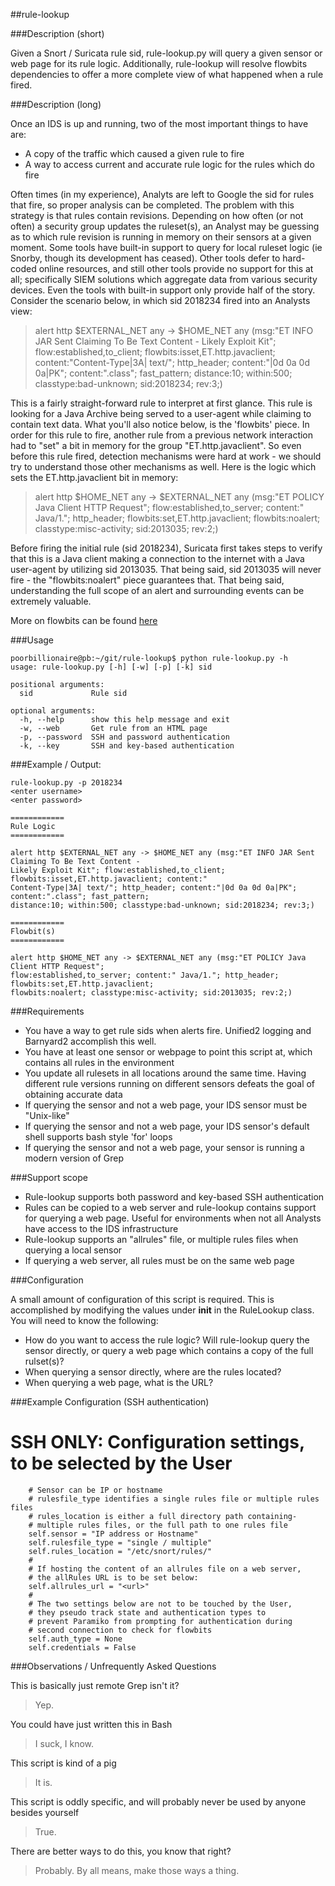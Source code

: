 ##rule-lookup

###Description (short)

Given a Snort / Suricata rule sid, rule-lookup.py will query a given sensor or web page for its rule logic. Additionally, rule-lookup will resolve flowbits dependencies to offer a more complete view of what happened when a rule fired.

###Description (long)

Once an IDS is up and running, two of the most important things to have are:

* A copy of the traffic which caused a given rule to fire
* A way to access current and accurate rule logic for the rules which do fire

Often times (in my experience), Analyts are left to Google the sid for rules that fire, so proper analysis can be completed. The problem with this strategy is that rules contain revisions. Depending on how often (or not often) a security group updates the ruleset(s), an Analyst may be guessing as to which rule revision is running in memory on their sensors at a given moment.
Some tools have built-in support to query for local ruleset logic (ie Snorby, though its development has ceased). Other tools defer to hard-coded online resources, and still other tools provide no support for this at all; specifically SIEM solutions which aggregate data from various security devices. Even the tools with built-in support only provide half of the story. Consider the scenario below, in which sid 2018234 fired into an Analysts view:

>alert http $EXTERNAL_NET any -> $HOME_NET any (msg:"ET INFO JAR Sent Claiming To Be Text Content - Likely Exploit Kit"; flow:established,to_client; flowbits:isset,ET.http.javaclient; content:"Content-Type|3A| text/"; http_header; content:"|0d 0a 0d 0a|PK"; content:".class"; fast_pattern; distance:10; within:500; classtype:bad-unknown; sid:2018234; rev:3;)

This is a fairly straight-forward rule to interpret at first glance. This rule is looking for a Java Archive being served to a user-agent while claiming to contain text data. What you'll also notice below, is the 'flowbits' piece. In order for this rule to fire, another rule from a previous network interaction had to "set" a bit in memory for the group "ET.http.javaclient". So even before this rule fired, detection mechanisms were hard at work - we should try to understand those other mechanisms as well. Here is the logic which sets the ET.http.javaclient bit in memory:

>alert http $HOME_NET any -> $EXTERNAL_NET any (msg:"ET POLICY Java Client HTTP Request"; flow:established,to_server; content:" Java/1."; http_header; flowbits:set,ET.http.javaclient; flowbits:noalert; classtype:misc-activity; sid:2013035; rev:2;)

Before firing the initial rule (sid 2018234), Suricata first takes steps to verify that this is a Java client making a connection to the internet with a Java user-agent by utilizing sid 2013035. That being said, sid 2013035 will never fire - the "flowbits:noalert" piece guarantees that. That being said, understanding the full scope of an alert and surrounding events can be extremely valuable. 

More on flowbits can be found [here](http://manual.snort.org/node470.html)


###Usage

```
poorbillionaire@pb:~/git/rule-lookup$ python rule-lookup.py -h
usage: rule-lookup.py [-h] [-w] [-p] [-k] sid

positional arguments:
  sid             Rule sid

optional arguments:
  -h, --help      show this help message and exit
  -w, --web       Get rule from an HTML page
  -p, --password  SSH and password authentication
  -k, --key       SSH and key-based authentication
```

###Example / Output:

```
rule-lookup.py -p 2018234
<enter username>
<enter password>

============
Rule Logic
============

alert http $EXTERNAL_NET any -> $HOME_NET any (msg:"ET INFO JAR Sent Claiming To Be Text Content - 
Likely Exploit Kit"; flow:established,to_client; flowbits:isset,ET.http.javaclient; content:"
Content-Type|3A| text/"; http_header; content:"|0d 0a 0d 0a|PK"; content:".class"; fast_pattern; 
distance:10; within:500; classtype:bad-unknown; sid:2018234; rev:3;)

============
Flowbit(s)
============

alert http $HOME_NET any -> $EXTERNAL_NET any (msg:"ET POLICY Java Client HTTP Request"; 
flow:established,to_server; content:" Java/1."; http_header; flowbits:set,ET.http.javaclient; 
flowbits:noalert; classtype:misc-activity; sid:2013035; rev:2;)
```

###Requirements

* You have a way to get rule sids when alerts fire. Unified2 logging and Barnyard2 accomplish this well.
* You have at least one sensor or webpage to point this script at, which contains all rules in the environment
* You update all rulesets in all locations around the same time. Having different rule versions running on different sensors defeats the goal of obtaining accurate data
* If querying the sensor and not a web page, your IDS sensor must be "Unix-like"
* If querying the sensor and not a web page, your IDS sensor's default shell supports bash style 'for' loops
* If querying the sensor and not a web page, your sensor is running a modern version of Grep

###Support scope

* Rule-lookup supports both password and key-based SSH authentication
* Rules can be copied to a web server and rule-lookup contains support for querying a web page. Useful for environments when not all Analysts have access to the IDS infrastructure
* Rule-lookup supports an "allrules" file, or multiple rules files when querying a local sensor
* If querying a web server, all rules must be on the same web page

###Configuration

A small amount of configuration of this script is required. This is accomplished by modifying the values under __init__ in the RuleLookup class. You will need to know the following:

* How do you want to access the rule logic? Will rule-lookup query the sensor directly, or query a web page which contains a copy of the full rulset(s)?
* When querying a sensor directly, where are the rules located?
* When querying a web page, what is the URL?

###Example Configuration (SSH authentication)

# SSH ONLY: Configuration settings, to be selected by the User
        # Sensor can be IP or hostname
        # rulesfile_type identifies a single rules file or multiple rules files
        # rules_location is either a full directory path containing-
        # multiple rules files, or the full path to one rules file
        self.sensor = "IP address or Hostname"
        self.rulesfile_type = "single / multiple"
        self.rules_location = "/etc/snort/rules/"
        #
        # If hosting the content of an allrules file on a web server,
        # the allRules URL is to be set below:
        self.allrules_url = "<url>"
        #
        # The two settings below are not to be touched by the User,
        # they pseudo track state and authentication types to
        # prevent Paramiko from prompting for authentication during 
        # second connection to check for flowbits 
        self.auth_type = None
        self.credentials = False

###Observations / Unfrequently Asked Questions

This is basically just remote Grep isn't it?

> Yep.

You could have just written this in Bash

> I suck, I know.

This script is kind of a pig

> It is.

This script is oddly specific, and will probably never be used by anyone besides yourself

> True.

There are better ways to do this, you know that right?

> Probably. By all means, make those ways a thing.

